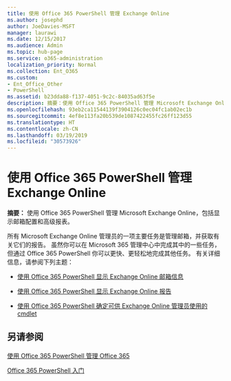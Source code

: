 ```yaml
---
title: 使用 Office 365 PowerShell 管理 Exchange Online
ms.author: josephd
author: JoeDavies-MSFT
manager: laurawi
ms.date: 12/15/2017
ms.audience: Admin
ms.topic: hub-page
ms.service: o365-administration
localization_priority: Normal
ms.collection: Ent_O365
ms.custom:
- Ent_Office_Other
- PowerShell
ms.assetid: b23dda88-f137-4051-9c2c-84035ad63f5e
description: 摘要：使用 Office 365 PowerShell 管理 Microsoft Exchange Online，包括显示邮箱配置和显示高级报告。
ms.openlocfilehash: 93eb2ca11544139f3904126c0ec04fc1ab02ec1b
ms.sourcegitcommit: 4ef8e113fa20b539de1087422455fc26ff123d55
ms.translationtype: HT
ms.contentlocale: zh-CN
ms.lasthandoff: 03/19/2019
ms.locfileid: "30573926"
---
```

# <a name="manage-exchange-online-with-office-365-powershell"></a>使用 Office 365 PowerShell 管理 Exchange Online

 **摘要：** 使用 Office 365 PowerShell 管理 Microsoft Exchange Online，包括显示邮箱配置和高级报表。
  
所有 Microsoft Exchange Online 管理员的一项主要任务是管理邮箱，并获取有关它们的报告。 虽然你可以在 Microsoft 365 管理中心中完成其中的一些任务，但通过 Office 365 PowerShell 你可以更快、更轻松地完成其他任务。 有关详细信息，请参阅下列主题：
  
- [使用 Office 365 PowerShell 显示 Exchange Online 邮箱信息](https://technet.microsoft.com/zh-CN/library/mt771881%28v=exchg.160%29.aspx)
    
- [使用 Office 365 PowerShell 显示 Exchange Online 报告](https://technet.microsoft.com/zh-CN/library/mt771882%28v=exchg.160%29.aspx)
    
- [使用 Office 365 PowerShell 确定可供 Exchange Online 管理员使用的 cmdlet](https://technet.microsoft.com/zh-CN/library/mt771883%28v=exchg.160%29.aspx)
    
## <a name="see-also"></a>另请参阅

#### 

[使用 Office 365 PowerShell 管理 Office 365](manage-office-365-with-office-365-powershell.md)
  
[Office 365 PowerShell 入门](getting-started-with-office-365-powershell.md)

